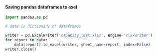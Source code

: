 


#### Saving pandas dataframes to exel

```python
import pandas as pd

# data is dictionary of dataframes

writer = pd.ExcelWriter('capacity_test.xlsx', engine='xlsxwriter')
for report in data:
    data[report].to_excel(writer, sheet_name=report, index=False)
writer.close()
```



